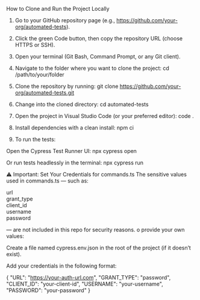 How to Clone and Run the Project Locally

1. Go to your GitHub repository page (e.g., https://github.com/your-org/automated-tests).

2. Click the green Code button, then copy the repository URL (choose HTTPS or SSH).

3. Open your terminal (Git Bash, Command Prompt, or any Git client).

4. Navigate to the folder where you want to clone the project:
   cd /path/to/your/folder

5. Clone the repository by running:
   git clone https://github.com/your-org/automated-tests.git

6. Change into the cloned directory:
   cd automated-tests

7. Open the project in Visual Studio Code (or your preferred editor):
   code .

8. Install dependencies with a clean install:
   npm ci

9. To run the tests:

Open the Cypress Test Runner UI:
npx cypress open

Or run tests headlessly in the terminal:
npx cypress run

⚠️ Important: Set Your Credentials for commands.ts
The sensitive values used in commands.ts — such as:

url  
grant_type  
client_id  
username  
password

— are not included in this repo for security reasons.
o provide your own values:

Create a file named cypress.env.json in the root of the project (if it doesn’t exist).

Add your credentials in the following format:

{
"URL": "https://your-auth-url.com",
"GRANT_TYPE": "password",
"CLIENT_ID": "your-client-id",
"USERNAME": "your-username",
"PASSWORD": "your-password"
}
